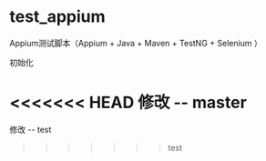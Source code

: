 test_appium
===========

Appium测试脚本（Appium + Java + Maven + TestNG + Selenium ）

初始化

<<<<<<< HEAD
修改 -- master
=======
修改 -- test
>>>>>>> test


